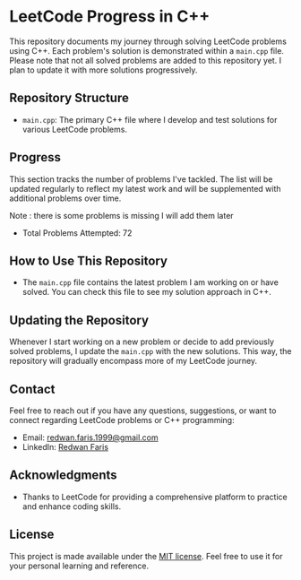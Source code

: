 # LeetCode Progress in C++

This repository documents my journey through solving LeetCode problems using C++. Each problem's solution is demonstrated within a `main.cpp` file. Please note that not all solved problems are added to this repository yet. I plan to update it with more solutions progressively.

## Repository Structure

- `main.cpp`: The primary C++ file where I develop and test solutions for various LeetCode problems.

## Progress

This section tracks the number of problems I've tackled. The list will be updated regularly to reflect my latest work and will be supplemented with additional problems over time.

Note : there is some problems is missing I will add them later

- Total Problems Attempted: 72

## How to Use This Repository

- The `main.cpp` file contains the latest problem I am working on or have solved. You can check this file to see my solution approach in C++.

## Updating the Repository

Whenever I start working on a new problem or decide to add previously solved problems, I update the `main.cpp` with the new solutions. This way, the repository will gradually encompass more of my LeetCode journey.

## Contact

Feel free to reach out if you have any questions, suggestions, or want to connect regarding LeetCode problems or C++ programming:

- Email: [redwan.faris.1999@gmail.com](mailto:redwan.faris.1999@gmail.com)
- LinkedIn: [Redwan Faris](https://www.linkedin.com/in/redwanfaris/)

## Acknowledgments

- Thanks to LeetCode for providing a comprehensive platform to practice and enhance coding skills.

## License

This project is made available under the [MIT license](LICENSE). Feel free to use it for your personal learning and reference.
